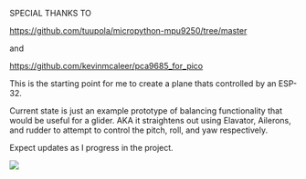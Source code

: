 SPECIAL THANKS TO

https://github.com/tuupola/micropython-mpu9250/tree/master

and 

https://github.com/kevinmcaleer/pca9685_for_pico


This is the starting point for me to create a plane thats controlled by an ESP-32. 

Current state is just an example prototype of balancing functionality that would be useful for a glider. AKA it straightens out using Elavator, Ailerons, and rudder to attempt to control the pitch, roll, and yaw respectively.

Expect updates as I progress in the project.

![](https://github.com/Mockedarche/ESP_Plane/blob/main/IMG_3510_resized.png?raw=true)





